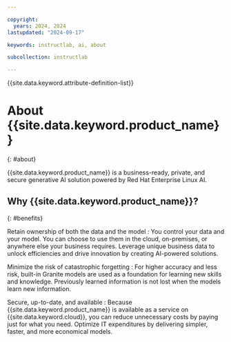 ```yaml
---

copyright:
  years: 2024, 2024
lastupdated: "2024-09-17"

keywords: instructlab, ai, about

subcollection: instructlab

---
```


{{site.data.keyword.attribute-definition-list}}


# About {{site.data.keyword.product_name}}
{: #about}

{{site.data.keyword.product_name}} is a business-ready, private, and secure generative AI solution powered by Red Hat Enterprise Linux AI.


## Why {{site.data.keyword.product_name}}?
{: #benefits}

Retain ownership of both the data and the model
:   You control your data and your model. You can choose to use them in the cloud, on-premises, or anywhere else your business requires. Leverage unique business data to unlock efficiencies and drive innovation by creating AI-powered solutions.

Minimize the risk of catastrophic forgetting
:   For higher accuracy and less risk, built-in Granite models are used as a foundation for learning new skills and knowledge. Previously learned information is not lost when the models learn new information.

Secure, up-to-date, and available
:   Because {{site.data.keyword.product_name}} is available as a service on {{site.data.keyword.cloud}}, you can reduce unnecessary costs by paying just for what you need. Optimize IT expenditures by delivering simpler, faster, and more economical models.
